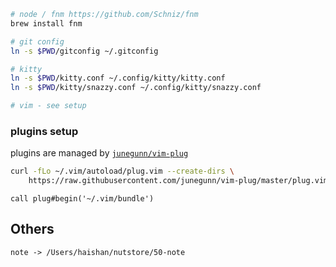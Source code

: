 ```bash
# node / fnm https://github.com/Schniz/fnm
brew install fnm

# git config
ln -s $PWD/gitconfig ~/.gitconfig

# kitty
ln -s $PWD/kitty.conf ~/.config/kitty/kitty.conf
ln -s $PWD/kitty/snazzy.conf ~/.config/kitty/snazzy.conf

# vim - see setup
```

### plugins setup

plugins are managed by [`junegunn/vim-plug`](https://github.com/junegunn/vim-plug/)

```bash
curl -fLo ~/.vim/autoload/plug.vim --create-dirs \
    https://raw.githubusercontent.com/junegunn/vim-plug/master/plug.vim
```

```vim
call plug#begin('~/.vim/bundle')
```

## Others

```
note -> /Users/haishan/nutstore/50-note
```
